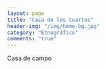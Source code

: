 ```yaml
---
layout: page
title: "Casa de los Cuartos"
header-img: "/img/home-bg.jpg"
category: "Etnográfico"
comments: "true"
---
```



Casa de campo





